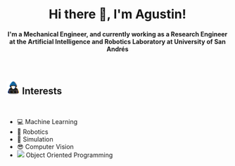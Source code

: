 
<h1 align="center">Hi there 👋, I'm Agustin!</h1>

<h4 align="center">I'm a Mechanical Engineer, and currently working as a Research Engineer at the Artificial Intelligence and Robotics Laboratory at University of San Andrés</h4>


<br>

	
## <picture><img src = "https://github.com/0xAbdulKhalid/0xAbdulKhalid/raw/main/assets/mdImages/about_me.gif" width = 30px></picture> **Interests**
<br>

- :computer: Machine Learning
- :robot: Robotics
- :dna: Simulation
- :sunglasses: Computer Vision
- <img src="https://media2.giphy.com/media/QssGEmpkyEOhBCb7e1/giphy.gif?cid=ecf05e47a0n3gi1bfqntqmob8g9aid1oyj2wr3ds3mg700bl&rid=giphy.gif" width ="15"> Object Oriented Programming






